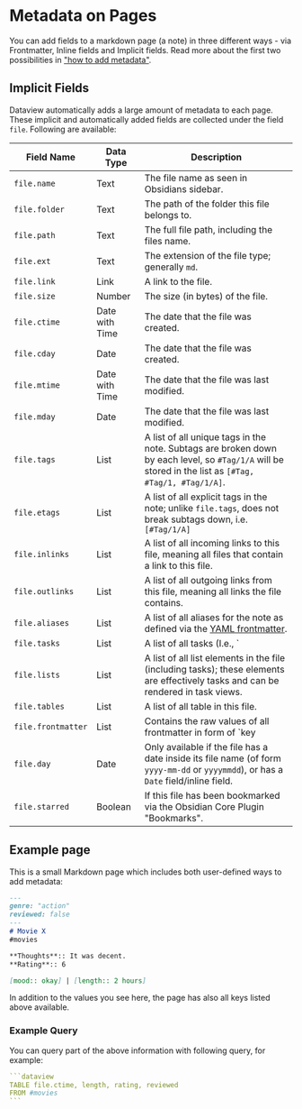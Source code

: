 # Metadata on Pages

You can add fields to a markdown page (a note) in three different ways - via Frontmatter, Inline fields and Implicit fields. Read more about the first two possibilities in ["how to add metadata"](./add-metadata.md).

## Implicit Fields

Dataview automatically adds a large amount of metadata to each page. These implicit and automatically added fields are collected under the field `file`. Following are available:

| Field Name | Data Type | Description |
| --------------------- | --------- | ----------- |
| `file.name` | Text | The file name as seen in Obsidians sidebar. |
| `file.folder` | Text | The path of the folder this file belongs to. |
| `file.path` | Text | The full file path, including the files name. |
| `file.ext` | Text | The extension of the file type; generally `md`. |
| `file.link` | Link | A link to the file. |
| `file.size` | Number | The size (in bytes) of the file. |
| `file.ctime` | Date with Time | The date that the file was created. |
| `file.cday` | Date | The date that the file was created. |
| `file.mtime` | Date with Time | The date that the file was last modified. |
| `file.mday` | Date | The date that the file was last modified. |
| `file.tags` | List | A list of all unique tags in the note. Subtags are broken down by each level, so `#Tag/1/A` will be stored in the list as `[#Tag, #Tag/1, #Tag/1/A]`. |
| `file.etags` | List | A list of all explicit tags in the note; unlike `file.tags`, does not break subtags down, i.e. `[#Tag/1/A]` |
| `file.inlinks` | List | A list of all incoming links to this file, meaning all files that contain a link to this file. |
| `file.outlinks` | List | A list of all outgoing links from this file, meaning all links the file contains. |
| `file.aliases` | List | A list of all aliases for the note as defined via the [YAML frontmatter](https://help.obsidian.md/How+to/Add+aliases+to+note). |
| `file.tasks` | List | A list of all tasks (I.e., `| [ ] some task`) in this file. |
| `file.lists` | List | A list of all list elements in the file (including tasks); these elements are effectively tasks and can be rendered in task views. |
| `file.tables` | List | A list of all table in this file. |
| `file.frontmatter` | List | Contains the raw values of all frontmatter in form of `key | value` text values; mainly useful for checking raw frontmatter values or for dynamically listing frontmatter keys. |
| `file.day` | Date | Only available if the file has a date inside its file name (of form `yyyy-mm-dd` or `yyyymmdd`), or has a `Date` field/inline field. |
| `file.starred` | Boolean | If this file has been bookmarked via the Obsidian Core Plugin "Bookmarks". |

## Example page

This is a small Markdown page which includes both user-defined ways to add metadata:

```markdown
---
genre: "action"
reviewed: false
---
# Movie X
#movies

**Thoughts**:: It was decent.
**Rating**:: 6

[mood:: okay] | [length:: 2 hours]
```

In addition to the values you see here, the page has also all keys listed above available.

### Example Query

You can query part of the above information with following query, for example:

~~~yaml
```dataview
TABLE file.ctime, length, rating, reviewed
FROM #movies
```
~~~
